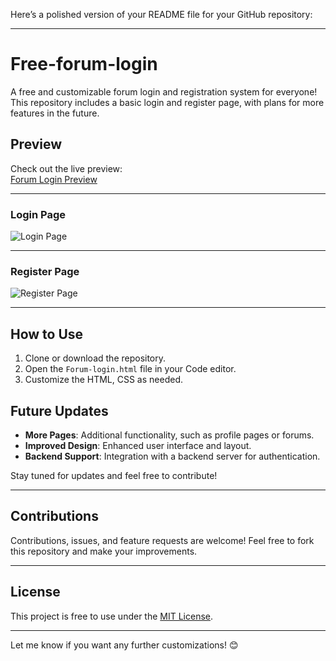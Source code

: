 Here’s a polished version of your README file for your GitHub repository:  

---

# Free-forum-login  

A free and customizable forum login and registration system for everyone! This repository includes a basic login and register page, with plans for more features in the future.  

## Preview  

Check out the live preview:  
[Forum Login Preview](https://htmlpreview.github.io/?https://github.com/xj3j/Free-forum-login/blob/main/Forum-loginl.html)  

---

### Login Page  

![Login Page](https://github.com/user-attachments/assets/5410b815-c224-4f23-b1c4-8fcf694951ab)  

---

### Register Page  

![Register Page](https://github.com/user-attachments/assets/7844feb5-c175-4ac6-bb56-74e7f0ded0cc)  

---

## How to Use  

1. Clone or download the repository.  
2. Open the `Forum-login.html` file in your Code editor.  
3. Customize the HTML, CSS as needed.  

## Future Updates  

- **More Pages**: Additional functionality, such as profile pages or forums.  
- **Improved Design**: Enhanced user interface and layout.  
- **Backend Support**: Integration with a backend server for authentication.  

Stay tuned for updates and feel free to contribute!  

---

## Contributions  

Contributions, issues, and feature requests are welcome! Feel free to fork this repository and make your improvements.  

---

## License  

This project is free to use under the [MIT License](https://opensource.org/licenses/MIT).  

---

Let me know if you want any further customizations! 😊

